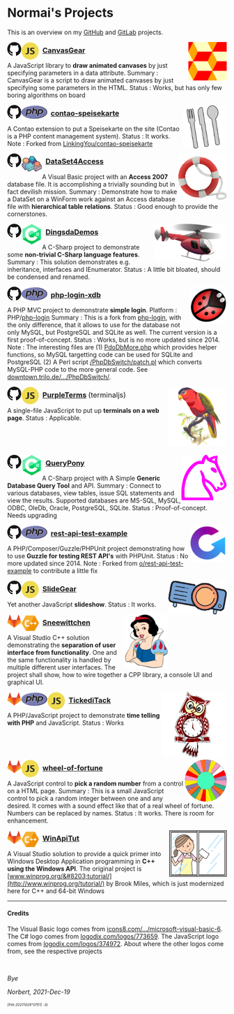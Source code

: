 ﻿<!-- img src="./icos/20151109o201812.wallpaintinglogoflat.v0.x0256y0168.png" align="right" width="204" height="134" alt="Logo 20151109°201812" -->

# Normai's Projects

This is an overview on my [GitHub](https://github.com/normai/) and [GitLab](https://gitlab.com/normai/) projects.

<img src="./icos/20211218o0925.pattern-diamond-cubes-2.v1.x0128y0128.png" align="right" width="88" height="88" alt="Logo 20211218°0925" id="">
<img src="./icos/20180615o0435.githubmark1.v0.x0032y0032.png" align="left" width="32" height="32" alt="Logo" id="">
<img src="./icos/20211218o1253.javascript-374972.v2.x0064y0064.png"" align="left" width="41" height="41" alt="Icon for JavaScript" id="">

### &nbsp; [CanvasGear](https://github.com/normai/canvasgear)

A JavaScript library to **draw animated canvases** by just specifying parameters in a data attribute.
 Summary&nbsp;: CanvasGear is a script to draw animated canvases by just specifying some parameters in the HTML.
 Status&nbsp;: Works, but has only few boring algorithms on board

<img src="./icos/20211218o0933.cutlery-69792.v2.x0128y0128.png" align="right" width="100" height="100" alt="Logo 20211218°0933" id="">
<img src="./icos/20180615o0435.githubmark1.v0.x0032y0032.png" align="left" width="32" height="32" alt="Logo" id="">
<img src="./icos/20100313o0039.php.gif"" align="left" width="60" height="33" alt="Icon for JavaScript" id="">

### &nbsp; [contao-speisekarte](https://github.com/normai/contao-speisekarte)

A Contao extension to put a Speisekarte on the site
 (Contao is a PHP content management system).
 Status&nbsp;: It works.
 Note&nbsp;: Forked from [LinkingYou/contao-speisekarte](https://github.com/LinkingYou/contao-speisekarte)

<img src="./icos/20211205o0923.livesaver.v2.x0128y0128.png" align="right" width="112" height="112" alt="Logo 20211205°0923" id="">
<img src="./icos/20180615o0435.githubmark1.v0.x0032y0032.png" align="left" width="32" height="32" alt="Logo" id="20180615°0435">
<img src="./icos/20211218o1236.icons8-ms-vb-6.v1.x0064y0064.png"" align="left" width="48" height="48" alt="Icon for Visual Basic" id="20211218°1236">

### &nbsp; [DataSet4Access](https://github.com/normai/DataSet4Access)

A Visual Basic project with an **Access 2007** database file.
 It is accomplishing a trivially sounding but in fact devilish mission.
 Summary&nbsp;: Demonstrate how to make a DataSet on a WinForm work against an
 Access database file with **hierarchical table relations**. 
 Status&nbsp;: Good enough to provide the cornerstones.

<img src="./icos/20211206o1243.red-helicopter.v1.x0256y0133.png" align="right" width="166" height="86" alt="Logo 20211206°1243" id="">
<img src="./icos/20180615o0435.githubmark1.v0.x0032y0032.png" align="left" width="32" height="32" alt="Logo" id="">
<img src="./icos/20211218o1243.c-sharp-773659.v2.x0064y0064.png"" align="left" width="48" height="48" alt="Icon for C-Sharp" id="">

### &nbsp; [DingsdaDemos](https://github.com/normai/DingsdaDemos)

 A C-Sharp project to demonstrate some **non-trivial C-Sharp language features**.
 Summary&nbsp;: This solution demonstrates e.g. inheritance, interfaces and IEnumerator.
 Status&nbsp;: A little bit bloated, should be condensed and renamed.

<img src="./icos/20140713o061302.KlausGena_Ladybird_1.x0180y0180.png" align="right" width="84" height="84" alt="Logo 20140713°061302" id="">
<img src="./icos/20180615o0435.githubmark1.v0.x0032y0032.png" align="left" width="32" height="32" alt="Logo" id="">
<img src="./icos/20100313o0039.php.gif"" align="left" width="60" height="33" alt="Icon for JavaScript" id="">

### &nbsp; [php-login-xdb](https://github.com/normai/php-login-xdb)

A PHP MVC project to demonstrate **simple login**.
 Platform&nbsp;: PHP/[php-login](https://github.com/panique/php-login)
 Summary&nbsp;: This is a fork from [php-login](https://github.com/panique/php-login),
 with the only difference, that it allows to use for the database not only MySQL,
 but PostgreSQL and SQLite as well. The current version is a first proof-of-concept.
 Status : Works, but is no more updated since 2014.
 Note&nbsp;: The interesting files are
 (1) [PdoDbMore.php](https://github.com/normai/php-login-xdb/blob/master/application/PdoDbMore.php)
 which provides helper functions, so MySQL targetting code can be used for SQLite and PostgreSQL
 (2) A Perl script [/PhpDbSwitch/patch.pl](https://downtown.trilo.de/svn/phplogin/trunk/PhpDbSwitch/patch.pl)
 which converts MySQL-PHP code to the more general code.
 See [downtown.trilo.de/…/PhpDbSwitch/](https://downtown.trilo.de/svn/phplogin/trunk/PhpDbSwitch/index.html).

<img src="./icos/20210512o1713.purple-bellied-lory.v2.x0256y0256.png" align="right" width="136" height="136" alt="Logo 20210512°1713" id="">
<img src="./icos/20180615o0435.githubmark1.v0.x0032y0032.png" align="left" width="32" height="32" alt="Logo" id="">
<img src="./icos/20211218o1253.javascript-374972.v2.x0064y0064.png"" align="left" width="41" height="41" alt="Icon for JavaScript" id="">

### &nbsp; [PurpleTerms](https://github.com/normai/terminaljs) <span style="font-weight:normal;">(terminaljs)</span>

A single-file JavaScript to put up **terminals on a web page**.
 Status&nbsp;: Applicable.

&nbsp;

&nbsp;

<img src="./icos/20130705o0812.mcol-chess-horse.v0.x0200y0200.png" align="right" width="104" height="104" alt="Logo 20130705°0812" id="">
<img src="./icos/20180615o0435.githubmark1.v0.x0032y0032.png" align="left" width="32" height="32" alt="Logo" id="">
<img src="./icos/20211218o1243.c-sharp-773659.v2.x0064y0064.png"" align="left" width="48" height="48" alt="Icon for C-Sharp" id="">

### &nbsp; [QueryPony](https://github.com/normai/QueryPony)

A C-Sharp project with A Simple **Generic Database Query Tool** and API.
 Summary&nbsp;: Connect to various databases, view tables, issue SQL statements and view the results.
 Supported databases are MS-SQL, MySQL, ODBC, OleDb, Oracle, PostgreSQL, SQLite.
 Status&nbsp;: Proof-of-concept. Needs upgrading

<img src="./icos/20211218o0943.guzzle-rest-api-test.v3.x0128y0128.png" align="right" width="84" height="84" alt="Logo 20211218°0943" id="">
<img src="./icos/20180615o0435.githubmark1.v0.x0032y0032.png" align="left" width="32" height="32" alt="Logo" id="">
<img src="./icos/20100313o0039.php.gif"" align="left" width="60" height="33" alt="Icon for JavaScript" id="">

### &nbsp; [rest-api-test-example](https://github.com/normai/rest-api-test-example)

A PHP/Composer/Guzzle/PHPUnit project demonstrating 
 how to use **Guzzle for testing REST API's** with PHPUnit.
 Status&nbsp;: No more updated since 2014.
 Note&nbsp;: Forked from [o/rest-api-test-example](https://github.com/o/rest-api-test-example)
 to contribute a little fix

<img src="./icos/20190123o1126.plasticineprojector.v2.x0192y0112.png" align="right" width="134" height="78" alt="Logo 20130705°0812" id="">
<img src="./icos/20180615o0435.githubmark1.v0.x0032y0032.png" align="left" width="32" height="32" alt="Logo" id="">
<img src="./icos/20211218o1253.javascript-374972.v2.x0064y0064.png"" align="left" width="41" height="41" alt="Icon for JavaScript" id="">

### &nbsp; [SlideGear](https://github.com/normai/slidegear)

Yet another JavaScript **slideshow**.
 Status&nbsp;: It works.

<img src="./icos/20220108o1727.snowwhiteportrait.v1.png" align="right" width="100" height="124" alt="Logo 20220108°1727" id="">
<img src="./icos/20191224o1353.gitlab.v2.x0032y0032.png" align="left" width="32" height="32" alt="Logo" id="">
<img src="./icos/20211210o1533.sviluppocpp.v1.x0064y0064.png"" align="left" width="41" height="41" alt="Icon for CPP" id="">

###  &nbsp; [Sneewittchen](https://gitlab.com/normai/sneewittchen)

A Visual Studio C++ solution demonstrating the **separation of user interface from
 functionality**. One and the same functionality is handled by multiple different
 user interfaces. The project shall show, how to wire together a CPP library,
 a console UI and graphical UI.

<img src="./icos/20210904o1113.owl-clock-2.v2.x0256y0256.png" align="right" width="150" height="150" alt="Logo 20210904°1113" id="">
<img src="./icos/20191224o1353.gitlab.v2.x0032y0032.png" align="left" width="32" height="32" alt="Logo" id="">
<img src="./icos/20100313o0039.php.gif"" align="left" width="60" height="33" alt="Icon for JavaScript" id="">
<img src="./icos/20211218o1253.javascript-374972.v2.x0064y0064.png"" align="left" width="41" height="41" alt="Icon for JavaScript" id="">

### &nbsp; [TickediTack](https://gitlab.com/normai/tickeditack)

A PHP/JavaScript project to
 demonstrate **time telling with PHP** and JavaScript.
 Status&nbsp;: Works

&nbsp;

&nbsp;

<img src="./icos/20210820o1133.blank-wof-1-3162961.v0.x0128y0128.png" align="right" width="96" height="96" alt="Logo 20210820°1133" id="">
<img src="./icos/20191224o1353.gitlab.v2.x0032y0032.png" align="left" width="32" height="32" alt="Logo" id="">
<img src="./icos/20211218o1253.javascript-374972.v2.x0064y0064.png"" align="left" width="41" height="41" alt="Icon for JavaScript" id="">

###  &nbsp; [wheel-of-fortune](https://gitlab.com/normai/wheel-of-fortune)

A JavaScript control to **pick a random number** from a control on a HTML page.
 Summary&nbsp;: This is a small JavaScript control to pick a random integer
 between one and any desired. It comes with a sound effect like that
 of a real wheel of fortune. Numbers can be replaced by names.
 Status&nbsp;: It works. There is room for enhancement.

<img src="./icos/20220122o1653.washing-window.v1.x0256y0203.png" align="right" width="132" height="106" alt="Logo 20220122°1653" id="">
<img src="./icos/20191224o1353.gitlab.v2.x0032y0032.png" align="left" width="32" height="32" alt="Logo" id="">
<img src="./icos/20211210o1533.sviluppocpp.v1.x0064y0064.png"" align="left" width="41" height="41" alt="Icon for CPP" id="">

###  &nbsp; [WinApiTut](https://gitlab.com/normai/winapitut)

A Visual Studio solution to provide a quick primer into Windows Desktop
 Application programming in **C++ using the Windows API**.
 The original project is [www.winprog.org/&#8203;tutorial/](http://www.winprog.org/tutorial/)
 by Brook Miles, which is just modernized here for C++ and 64-bit Windows

---

#### Credits

The Visual Basic logo comes from
 [icons8.com/…/microsoft-visual-basic-6](https://icons8.com/icon/DuGs7KGIXkDA/microsoft-visual-basic-6).
 The C# logo comes from
 [logodix.com/logos/773659](https://logodix.com/logos/773659).
 The JavaScript logo comes from
 [logodix.com/logos/374972](https://logodix.com/logos/374972).
 About where the other logos come from, see the respective projects

&nbsp;

*Bye*

*Norbert, 2021-Dec-19*
<!-- 2021-Oct-29 -->

<sup><sub><sup>*[File 20211029°0751]* ܀Ω</sup></sub></sup>
